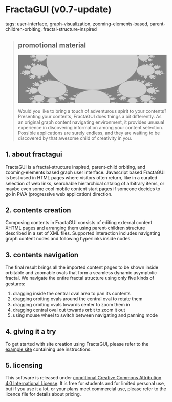 # FractaGUI (v0.7-update)

tags: user-interface, graph-visualization, zooming-elements-based, parent-children-orbiting, fractal-structure-inspired

> ## promotional material
> 
> ![](contents/image1.jpg)
> 
> Would you like to bring a touch of adventurous spirit to your contents? Presenting your contents, FractaGUI does things a bit differently. As an original graph content navigating environment, it provides unusual experience in discovering information among your content selection. Possible applications are surely endless, and they are waiting to be discovered by that awesome child of creativity in you.

## 1. about fractagui

FractaGUI is a fractal-structure inspired, parent-child orbiting, and zooming-elements based graph user interface. Javascript based FractaGUI is best used in HTML pages where visitors often return, like in a curated selection of web links, searchable hierarchical catalog of arbitrary items, or maybe even some cool mobile content start pages if someone decides to go in PWA (progressive web application) direction.

## 2. contents creation

Composing contents in FractaGUI consists of editing external content XHTML pages and arranging them using parent-children structure described in a set of XML files. Supported interaction includes navigating graph content nodes and following hyperlinks inside nodes.

## 3. contents navigation

The final result brings all the imported content pages to be shown inside orbitable and zoomable ovals that form a seamless dynamic asymptotic fractal. We navigate the entire fractal structure using only five kinds of gestures:

1. dragging inside the central oval area to pan its contents
2. dragging orbiting ovals around the central oval to rotate them
3. dragging orbiting ovals towards center to zoom them in
4. dragging central oval out towards orbit to zoom it out
5. using mouse wheel to switch between navigating and panning mode

## 4. giving it a try

To get started with site creation using FractaGUI, please refer to the [example site](https://fractarchy.github.io/fractagui/) containing use instructions.

## 5. licensing

This software is released under [conditional Creative Commons Attribution 4.0 International License](LICENSE). It is free for students and for limited personal use, but if you use it a lot, or your plans meet commercial use, please refer to the licence file for details about pricing.

